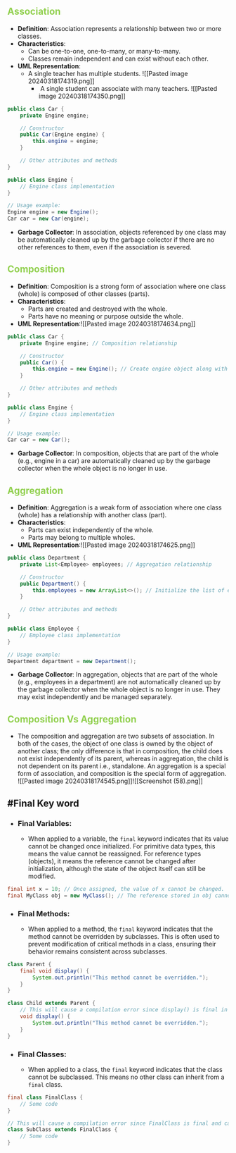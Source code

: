 ## <span style="color:#92d050">Association</span>

- **Definition**: Association represents a relationship between two or more classes.
- **Characteristics**:
    - Can be one-to-one, one-to-many, or many-to-many.
    - Classes remain independent and can exist without each other.
- **UML Representation**:
	- A single teacher has multiple students.
		 ![[Pasted image 20240318174319.png]]
		 -  A single student can associate with many teachers.
		  ![[Pasted image 20240318174350.png]]
```java
public class Car {
    private Engine engine;

    // Constructor
    public Car(Engine engine) {
        this.engine = engine;
    }

    // Other attributes and methods
}

public class Engine {
    // Engine class implementation
}

// Usage example:
Engine engine = new Engine();
Car car = new Car(engine);

```
- **Garbage Collector**: In association, objects referenced by one class may be automatically cleaned up by the garbage collector if there are no other references to them, even if the association is severed.
## <span style="color:#92d050">Composition</span>

- **Definition**: Composition is a strong form of association where one class (whole) is composed of other classes (parts).
- **Characteristics**:
    - Parts are created and destroyed with the whole.
    - Parts have no meaning or purpose outside the whole.
- **UML Representation**:![[Pasted image 20240318174634.png]]
```java
public class Car {
    private Engine engine; // Composition relationship

    // Constructor
    public Car() {
        this.engine = new Engine(); // Create engine object along with the car
    }

    // Other attributes and methods
}

public class Engine {
    // Engine class implementation
}

// Usage example:
Car car = new Car();

```
- **Garbage Collector**: In composition, objects that are part of the whole (e.g., engine in a car) are automatically cleaned up by the garbage collector when the whole object is no longer in use.
## <span style="color:#92d050">Aggregation</span>

- **Definition**: Aggregation is a weak form of association where one class (whole) has a relationship with another class (part).
- **Characteristics**:
    - Parts can exist independently of the whole.
    - Parts may belong to multiple wholes.
- **UML Representation**:![[Pasted image 20240318174625.png]]
```java
public class Department {
    private List<Employee> employees; // Aggregation relationship

    // Constructor
    public Department() {
        this.employees = new ArrayList<>(); // Initialize the list of employees
    }

    // Other attributes and methods
}

public class Employee {
    // Employee class implementation
}

// Usage example:
Department department = new Department();

```
- **Garbage Collector**: In aggregation, objects that are part of the whole (e.g., employees in a department) are not automatically cleaned up by the garbage collector when the whole object is no longer in use. They may exist independently and be managed separately.
## **<span style="color:#92d050">Composition Vs Aggregation</span>**
- The composition and aggregation are two subsets of association. In both of the cases, the object of one class is owned by the object of another class; the only difference is that in composition, the child does not exist independently of its parent, whereas in aggregation, the child is not dependent on its parent i.e., standalone. An aggregation is a special form of association, and composition is the special form of aggregation.
![[Pasted image 20240318174545.png]]![[Screenshot (58).png]]
## #Final Key word
- ### **Final Variables**:
	- When applied to a variable, the `final` keyword indicates that its value cannot be changed once initialized. For primitive data types, this means the value cannot be reassigned. For reference types (objects), it means the reference cannot be changed after initialization, although the state of the object itself can still be modified.

```java
final int x = 10; // Once assigned, the value of x cannot be changed.
final MyClass obj = new MyClass(); // The reference stored in obj cannot be changed.
```
- ### **Final Methods**: 
	- When applied to a method, the `final` keyword indicates that the method cannot be overridden by subclasses. This is often used to prevent modification of critical methods in a class, ensuring their behavior remains consistent across subclasses.
```java
class Parent {
    final void display() {
        System.out.println("This method cannot be overridden.");
    }
}

class Child extends Parent {
    // This will cause a compilation error since display() is final in the Parent class.
    void display() {
        System.out.println("This method cannot be overridden.");
    }
}

```
- ### **Final Classes**: 
	- When applied to a class, the `final` keyword indicates that the class cannot be subclassed. This means no other class can inherit from a `final` class.
```java
final class FinalClass {
    // Some code
}

// This will cause a compilation error since FinalClass is final and cannot be subclassed.
class SubClass extends FinalClass {
    // Some code
}

```
